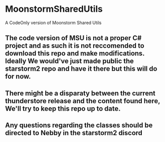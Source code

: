 # MoonstormSharedUtils
A CodeOnly version of Moonstorm Shared Utils

## The code version of MSU is not a proper C# project and as such it is not reccomended to download this repo and make modifications. Ideally We would've just made public the starstorm2 repo and have it there but this will do for now.

## There might be a disparaty between the current thunderstore release and the content found here, We'll try to keep this repo up to date.

## Any questions regarding the classes should be directed to Nebby in the starstorm2 discord
